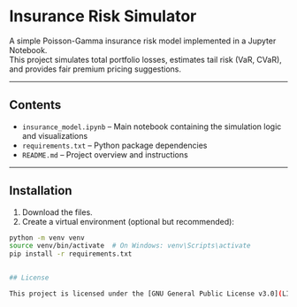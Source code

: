# Insurance Risk Simulator

A simple Poisson-Gamma insurance risk model implemented in a Jupyter Notebook.  
This project simulates total portfolio losses, estimates tail risk (VaR, CVaR), and provides fair premium pricing suggestions.

---

## Contents

- `insurance_model.ipynb` – Main notebook containing the simulation logic and visualizations
- `requirements.txt` – Python package dependencies
- `README.md` – Project overview and instructions

---

## Installation

1. Download the files.
2. Create a virtual environment (optional but recommended):

```bash
python -m venv venv
source venv/bin/activate  # On Windows: venv\Scripts\activate
pip install -r requirements.txt


## License

This project is licensed under the [GNU General Public License v3.0](LICENSE).
